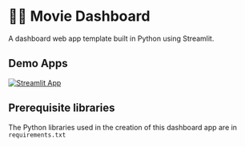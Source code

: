 # 🎥🍿 Movie Dashboard

A dashboard web app template built in Python using Streamlit.

## Demo Apps

[![Streamlit App](https://static.streamlit.io/badges/streamlit_badge_black_white.svg)](https://movie-dashboard-yousuf.streamlit.app/)



## Prerequisite libraries
The Python libraries used in the creation of this dashboard app are in `requirements.txt`

